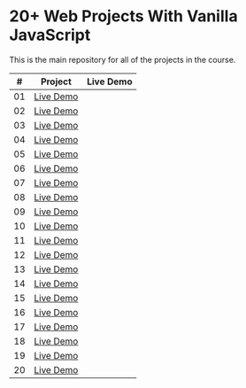 # 20+ Web Projects With Vanilla JavaScript

This is the main repository for all of the projects in the course.

|  #  |            Project             | Live Demo |
| :-: | :----------------------------: | :-------: |
| 01  | [Live Demo](https://vanillawebprojects.com/projects/form-validator/)  |
| 02  | [Live Demo](https://vanillawebprojects.com/projects/movie-seat-booking/)  |
| 03  | [Live Demo](https://vanillawebprojects.com/projects/custom-video-player/)  |
| 04  | [Live Demo](https://vanillawebprojects.com/projects/exchange-rate/)  |
| 05  | [Live Demo](https://vanillawebprojects.com/projects/dom-array-methods/)  |
| 06  | [Live Demo](https://vanillawebprojects.com/projects/modal-menu-slider/)  |
| 07  | [Live Demo](https://vanillawebprojects.com/projects/hangman/)  |
| 08  | [Live Demo](https://vanillawebprojects.com/projects/meal-finder/)  |
| 09  | [Live Demo](https://vanillawebprojects.com/projects/expense-tracker/)  |
| 10  | [Live Demo](https://vanillawebprojects.com/projects/music-player/)  |
| 11  | [Live Demo](https://vanillawebprojects.com/projects/infinite_scroll_blog/)  |
| 12  | [Live Demo](https://vanillawebprojects.com/projects/typing-game/)  |
| 13  | [Live Demo](https://vanillawebprojects.com/projects/speech-text-reader/)  |
| 14  | [Live Demo](https://vanillawebprojects.com/projects/memory-cards/)  |
| 15  | [Live Demo](https://vanillawebprojects.com/projects/lyrics-search/)  |
| 16  | [Live Demo](https://vanillawebprojects.com/projects//relaxer-app/)  |
| 17  | [Live Demo](https://vanillawebprojects.com/projects/breakout-game/)  |
| 18  | [Live Demo](https://vanillawebprojects.com/projects/new-year-countdown/)  |
| 19  | [Live Demo](https://vanillawebprojects.com/projects/speak-number-guess/)  |
| 20  | [Live Demo](https://vanillawebprojects.com/projects/product-filtering/)  |

